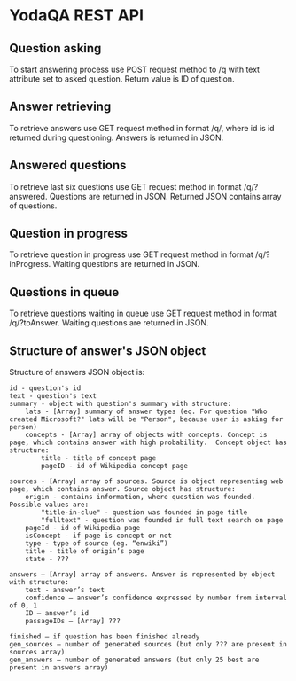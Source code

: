 YodaQA REST API
===============

Question asking
---------------

To start answering process use POST request method to /q with text attribute set to asked question. Return value is ID of question.


Answer retrieving
-----------------

To retrieve answers use GET request method in format /q/<id>, where id is id returned during questioning. Answers is returned in JSON.


Answered questions
------------------

To retrieve last six questions use GET request method in format /q/?answered. Questions are returned in JSON. Returned JSON contains array of questions.


Question in progress
--------------------

To retrieve question in progress use GET request method in format /q/?inProgress. Waiting questions are returned in JSON.


Questions in queue
------------------

To retrieve questions waiting in queue use GET request method in format /q/?toAnswer. Waiting questions are returned in JSON.


Structure of answer's JSON object
---------------------------------

Structure of answers JSON object is:

	id - question's id
	text - question's text
	summary - object with question's summary with structure:
		lats - [Array] summary of answer types (eq. For question "Who created Microsoft?" lats will be "Person", because user is asking for person)
		concepts - [Array] array of objects with concepts. Concept is page, which contains answer with high probability.  Concept object has structure:
			title - title of concept page
			pageID - id of Wikipedia concept page

	sources - [Array] array of sources. Source is object representing web page, which contains answer. Source object has structure:		
		origin - contains information, where question was founded. Possible values are: 
			"title-in-clue" - question was founded in page title 
			"fulltext" - question was founded in full text search on page
		pageId - id of Wikipedia page
		isConcept - if page is concept or not
		type - type of source (eg. “enwiki”)
		title - title of origin’s page
		state - ???

	answers – [Array] array of answers. Answer is represented by object with structure:
		text - answer’s text
		confidence – answer’s confidence expressed by number from interval of 0, 1
		ID – answer’s id
		passageIDs – [Array] ???

	finished – if question has been finished already
	gen_sources – number of generated sources (but only ??? are present in sources array)
	gen_answers – number of generated answers (but only 25 best are present in answers array)






